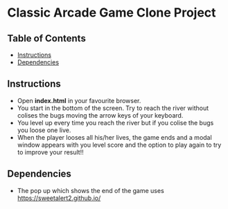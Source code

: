 # Classic Arcade Game Clone Project


## Table of Contents

* [Instructions](#instructions)
* [Dependencies](#dependencies)

## Instructions
* Open **index.html** in your favourite browser. 
*   You start in the bottom of the screen. Try to reach the river without colises the bugs moving the arrow keys of your keyboard. 
*   You level up every time you reach the river but if you colise the bugs you loose one live.
*   When the player looses all his/her lives, the game ends and a modal window appears with you level score and the option to play again to try to improve your result!! 

## Dependencies

*   The pop up which shows the end of the game uses  https://sweetalert2.github.io/